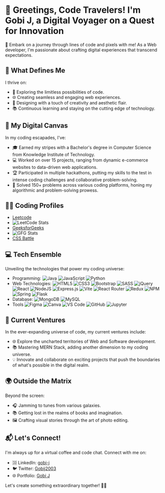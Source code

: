 # 👋 Greetings, Code Travelers! I'm Gobi J, a Digital Voyager on a Quest for Innovation

🚀 Embark on a journey through lines of code and pixels with me! As a Web developer, I'm passionate about crafting digital experiences that transcend expectations.

## 🌟 What Defines Me

I thrive on:
- 🚀 Exploring the limitless possibilities of code.
- 🌐 Creating seamless and engaging web experiences.
- 🎨 Designing with a touch of creativity and aesthetic flair.
- 📚 Continuous learning and staying on the cutting edge of technology.

## 🌈 My Digital Canvas

In my coding escapades, I've:
- 🎓 Earned my stripes with a Bachelor's degree in Computer Science from Knowledge Institute of Technology. 
-  💻 Worked on over 15 projects, ranging from dynamic e-commerce websites to data-driven web applications.
- 🏆 Participated in multiple hackathons, putting my skills to the test in intense coding challenges and collaborative problem-solving. 
-  🚀 Solved 150+ problems across various coding platforms, honing my algorithmic and problem-solving prowess.

## 🧑‍💻 Coding Profiles
- [Leetcode](https://leetcode.com/gobij2003/)
- ![LeetCode Stats](https://leetcard.jacoblin.cool/gobij2003?theme=dark&font=Mina)
- [GeeksforGeeks](https://auth.geeksforgeeks.org/user/gobijci0x)
- ![GFG Stats](https://geeks-for-geeks-stats-api.vercel.app/?userName=gobijci0x)
- [CSS Battle](https://cssbattle.dev/player/gobi_j)

## 💻 Tech Ensemble

Unveiling the technologies that power my coding universe:

- Programming: ![Java](https://img.icons8.com/color/48/java-coffee-cup-logo--v1.png) ![JavaScript](https://img.icons8.com/color/48/javascript--v1.png) ![Python](https://img.icons8.com/fluency/48/python.png)
- Web Technologies: ![HTML5](https://img.shields.io/badge/html5-%23E34F26.svg?style=for-the-badge&logo=html5&logoColor=white) ![CSS3](https://img.shields.io/badge/css3-%231572B6.svg?style=for-the-badge&logo=css3&logoColor=white) ![Bootstrap](https://img.shields.io/badge/bootstrap-%238511FA.svg?style=for-the-badge&logo=bootstrap&logoColor=white) ![SASS](https://img.shields.io/badge/SASS-hotpink.svg?style=for-the-badge&logo=SASS&logoColor=white) ![jQuery](https://img.shields.io/badge/jquery-%230769AD.svg?style=for-the-badge&logo=jquery&logoColor=white)![React](https://img.shields.io/badge/react-%2320232a.svg?style=for-the-badge&logo=react&logoColor=%2361DAFB) ![NodeJS](https://img.shields.io/badge/node.js-6DA55F?style=for-the-badge&logo=node.js&logoColor=white) ![Express.js](https://img.shields.io/badge/express.js-%23404d59.svg?style=for-the-badge&logo=express&logoColor=%2361DAFB) ![Vite](https://img.shields.io/badge/vite-%23646CFF.svg?style=for-the-badge&logo=vite&logoColor=white) ![React Router](https://img.shields.io/badge/React_Router-CA4245?style=for-the-badge&logo=react-router&logoColor=white) ![Redux](https://img.shields.io/badge/redux-%23593d88.svg?style=for-the-badge&logo=redux&logoColor=white) ![NPM](https://img.shields.io/badge/NPM-%23CB3837.svg?style=for-the-badge&logo=npm&logoColor=white) ![Spring](https://img.shields.io/badge/spring-%236DB33F.svg?style=for-the-badge&logo=spring&logoColor=white)  ![Flask](https://img.shields.io/badge/flask-%23000.svg?style=for-the-badge&logo=flask&logoColor=white)
- Database: ![MongoDB](https://img.shields.io/badge/MongoDB-%234ea94b.svg?style=for-the-badge&logo=mongodb&logoColor=white) ![MySQL](https://img.shields.io/badge/mysql-%2300000f.svg?style=for-the-badge&logo=mysql&logoColor=white)
- Tools ![Figma](https://img.shields.io/badge/figma-%23F24E1E.svg?style=for-the-badge&logo=figma&logoColor=white) ![Canva](https://img.shields.io/badge/Canva-%2300C4CC.svg?style=for-the-badge&logo=Canva&logoColor=white) ![VS Code](https://img.shields.io/badge/vscode-%23646CFF.svg?style=for-the-badge&logo=visual-studio-code&logoColor=white) ![GitHub](https://img.shields.io/badge/github-%2300000f.svg?style=for-the-badge&logo=github&logoColor=white) ![Jupyter](https://img.shields.io/badge/jupyter-%23ED8B00.svg?style=for-the-badge&logo=jupyter&logoColor=white)
## 🚀 Current Ventures

In the ever-expanding universe of code, my current ventures include:
- 🌐 Explore the uncharted territories of Web and Software development. 
- 📚 Mastering MERN Stack, adding another dimension to my coding universe. 
- 💡 Innovate and collaborate on exciting projects that push the boundaries of what's possible in the digital realm.

## 🌍 Outside the Matrix

Beyond the screen:
- 🎧 Jamming to tunes from various galaxies. 
- 📚 Getting lost in the realms of books and imagination.
- 🖼️ Crafting visual stories through the art of photo editing.

## 📬 Let's Connect!

I'm always up for a virtual coffee and code chat. Connect with me on:
- 🈁 LinkedIn: [gobi-j](https://linkedin.com/in/gobi-j)
- 🐦 Twitter: [Gobij2003](https://twitter.com/Gobij2003)
- 🌐 Portfolio: [Gobi J](https://gobi-j.github.io/Profile/)

Let's create something extraordinary together! 🚀✨
